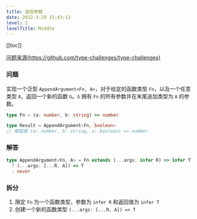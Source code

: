 ```yaml
---
title: 追加参数
date: 2022-3-29 15:43:13
level: 2
levelTitle: Middle
---
```


[[toc]]

[问题来源(https://github.com/type-challenges/type-challenges)]()

### 问题
实现一个泛型 `AppendArgument<Fn, A>`，对于给定的函数类型 `Fn`，以及一个任意类型 `A`，返回一个新的函数 `G`。`G` 拥有 `Fn` 的所有参数并在末尾追加类型为 `A` 的参数。

```typescript
type Fn = (a: number, b: string) => number

type Result = AppendArgument<Fn, boolean> 
// 期望是 (a: number, b: string, x: boolean) => number
```


### 解答
```typescript
type AppendArgument<Fn, A> = Fn extends (...args: infer R) => infer T 
  ? (...args: [...R, A]) => T 
  : never
```

### 拆分
1. 限定 `Fn` 为一个函数类型，参数为 `infer R` 和返回值为 `infer T`
2. 创建一个新的函数类型 `(...args: [...R, A]) => T`
